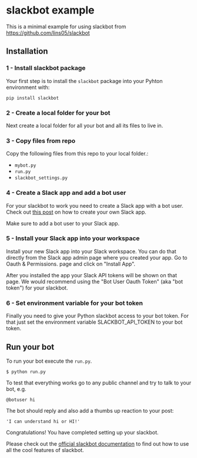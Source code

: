 # slackbot example

This is a minimal example for using slackbot from https://github.com/lins05/slackbot

## Installation

### 1 - Install slackbot package

Your first step is to install the `slackbot` package into your Pyhton environment with:

`pip install slackbot`

### 2 - Create a local folder for your bot

Next create a local folder for all your bot and all its files to live in.

### 3 - Copy files from repo

Copy the following files from this repo to your local folder.:
- `mybot.py`
- `run.py`
- `slackbot_settings.py`

### 4 - Create a Slack app and add a bot user

For your slackbot to work you need to create a Slack app with a bot user. Check out [this post](https://api.slack.com/bot-users#getting_started) on how to create your own Slack app.

Make sure to add a bot user to your Slack app.

### 5 - Install your Slack app into your workspace

Install your new Slack app into your Slack workspace. You can do that directly from the Slack app admin page where you created your app. Go to Oauth & Permissions. page and click on "Install App".

After you installed the app your Slack API tokens will be shown on that page. We would recommend using the "Bot User Oauth Token" (aka "bot token") for your slackbot.

### 6 - Set environment variable for your bot token

Finally you need to give your Python slackbot access to your bot token. For that just set the environment variable SLACKBOT_API_TOKEN to your bot token.


## Run your bot

To run your bot execute the `run.py`.

`$ python run.py`

To test that everything works go to any public channel and try to talk to your bot, e.g.

`@botuser hi`

The bot should reply and also add a thumbs up reaction to your post:

`'I can understand hi or HI!'`

Congratulations! You have completed setting up your slackbot.

Please check out the [official slackbot documentation](https://github.com/lins05/slackbot) to find out how to use all the cool features of slackbot.


